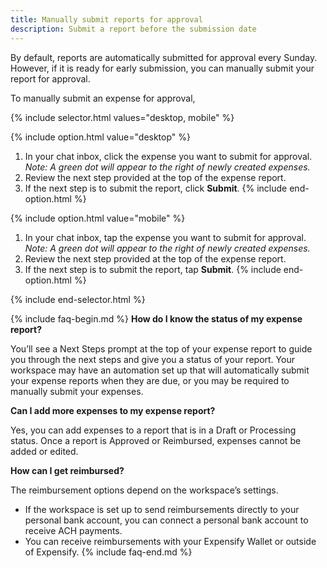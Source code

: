 ```yaml
---
title: Manually submit reports for approval
description: Submit a report before the submission date
---
```


By default, reports are automatically submitted for approval every Sunday. However, if it is ready for early submission, you can manually submit your report for approval.

To manually submit an expense for approval, 

{% include selector.html values="desktop, mobile" %}

{% include option.html value="desktop" %}
1. In your chat inbox, click the expense you want to submit for approval. *Note: A green dot will appear to the right of newly created expenses.*
2. Review the next step provided at the top of the expense report.
3. If the next step is to submit the report, click **Submit**.
{% include end-option.html %}

{% include option.html value="mobile" %}
1. In your chat inbox, tap the expense you want to submit for approval. *Note: A green dot will appear to the right of newly created expenses.*
2. Review the next step provided at the top of the expense report.
3. If the next step is to submit the report, tap **Submit**.
{% include end-option.html %}

{% include end-selector.html %}

{% include faq-begin.md %}
**How do I know the status of my expense report?** 

You’ll see a Next Steps prompt at the top of your expense report to guide you through the next steps and give you a status of your report. Your workspace may have an automation set up that will automatically submit your expense reports when they are due, or you may be required to manually submit your expenses.

**Can I add more expenses to my expense report?**

Yes, you can add expenses to a report that is in a Draft or Processing status. Once a report is Approved or Reimbursed, expenses cannot be added or edited. 

**How can I get reimbursed?**

The reimbursement options depend on the workspace’s settings. 
- If the workspace is set up to send reimbursements directly to your personal bank account, you can connect a personal bank account to receive ACH payments. 
- You can receive reimbursements with your Expensify Wallet or outside of Expensify.
{% include faq-end.md %}

